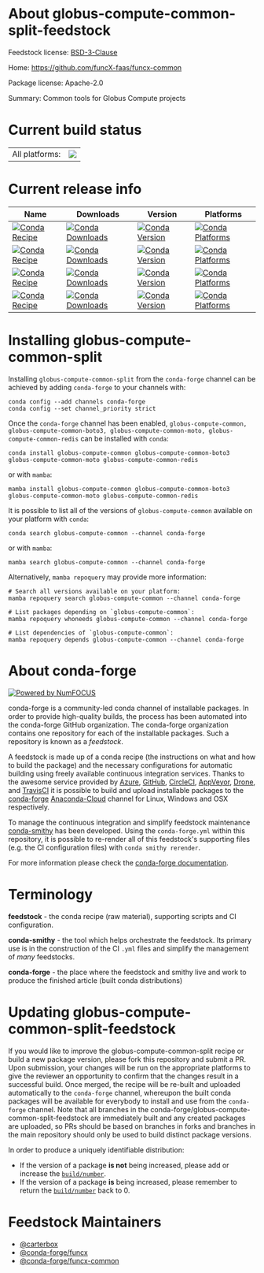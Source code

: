 About globus-compute-common-split-feedstock
===========================================

Feedstock license: [BSD-3-Clause](https://github.com/conda-forge/globus-compute-common-split-feedstock/blob/main/LICENSE.txt)

Home: https://github.com/funcX-faas/funcx-common

Package license: Apache-2.0

Summary: Common tools for Globus Compute projects

Current build status
====================


<table><tr><td>All platforms:</td>
    <td>
      <a href="https://dev.azure.com/conda-forge/feedstock-builds/_build/latest?definitionId=19555&branchName=main">
        <img src="https://dev.azure.com/conda-forge/feedstock-builds/_apis/build/status/globus-compute-common-split-feedstock?branchName=main">
      </a>
    </td>
  </tr>
</table>

Current release info
====================

| Name | Downloads | Version | Platforms |
| --- | --- | --- | --- |
| [![Conda Recipe](https://img.shields.io/badge/recipe-globus--compute--common-green.svg)](https://anaconda.org/conda-forge/globus-compute-common) | [![Conda Downloads](https://img.shields.io/conda/dn/conda-forge/globus-compute-common.svg)](https://anaconda.org/conda-forge/globus-compute-common) | [![Conda Version](https://img.shields.io/conda/vn/conda-forge/globus-compute-common.svg)](https://anaconda.org/conda-forge/globus-compute-common) | [![Conda Platforms](https://img.shields.io/conda/pn/conda-forge/globus-compute-common.svg)](https://anaconda.org/conda-forge/globus-compute-common) |
| [![Conda Recipe](https://img.shields.io/badge/recipe-globus--compute--common--boto3-green.svg)](https://anaconda.org/conda-forge/globus-compute-common-boto3) | [![Conda Downloads](https://img.shields.io/conda/dn/conda-forge/globus-compute-common-boto3.svg)](https://anaconda.org/conda-forge/globus-compute-common-boto3) | [![Conda Version](https://img.shields.io/conda/vn/conda-forge/globus-compute-common-boto3.svg)](https://anaconda.org/conda-forge/globus-compute-common-boto3) | [![Conda Platforms](https://img.shields.io/conda/pn/conda-forge/globus-compute-common-boto3.svg)](https://anaconda.org/conda-forge/globus-compute-common-boto3) |
| [![Conda Recipe](https://img.shields.io/badge/recipe-globus--compute--common--moto-green.svg)](https://anaconda.org/conda-forge/globus-compute-common-moto) | [![Conda Downloads](https://img.shields.io/conda/dn/conda-forge/globus-compute-common-moto.svg)](https://anaconda.org/conda-forge/globus-compute-common-moto) | [![Conda Version](https://img.shields.io/conda/vn/conda-forge/globus-compute-common-moto.svg)](https://anaconda.org/conda-forge/globus-compute-common-moto) | [![Conda Platforms](https://img.shields.io/conda/pn/conda-forge/globus-compute-common-moto.svg)](https://anaconda.org/conda-forge/globus-compute-common-moto) |
| [![Conda Recipe](https://img.shields.io/badge/recipe-globus--compute--common--redis-green.svg)](https://anaconda.org/conda-forge/globus-compute-common-redis) | [![Conda Downloads](https://img.shields.io/conda/dn/conda-forge/globus-compute-common-redis.svg)](https://anaconda.org/conda-forge/globus-compute-common-redis) | [![Conda Version](https://img.shields.io/conda/vn/conda-forge/globus-compute-common-redis.svg)](https://anaconda.org/conda-forge/globus-compute-common-redis) | [![Conda Platforms](https://img.shields.io/conda/pn/conda-forge/globus-compute-common-redis.svg)](https://anaconda.org/conda-forge/globus-compute-common-redis) |

Installing globus-compute-common-split
======================================

Installing `globus-compute-common-split` from the `conda-forge` channel can be achieved by adding `conda-forge` to your channels with:

```
conda config --add channels conda-forge
conda config --set channel_priority strict
```

Once the `conda-forge` channel has been enabled, `globus-compute-common, globus-compute-common-boto3, globus-compute-common-moto, globus-compute-common-redis` can be installed with `conda`:

```
conda install globus-compute-common globus-compute-common-boto3 globus-compute-common-moto globus-compute-common-redis
```

or with `mamba`:

```
mamba install globus-compute-common globus-compute-common-boto3 globus-compute-common-moto globus-compute-common-redis
```

It is possible to list all of the versions of `globus-compute-common` available on your platform with `conda`:

```
conda search globus-compute-common --channel conda-forge
```

or with `mamba`:

```
mamba search globus-compute-common --channel conda-forge
```

Alternatively, `mamba repoquery` may provide more information:

```
# Search all versions available on your platform:
mamba repoquery search globus-compute-common --channel conda-forge

# List packages depending on `globus-compute-common`:
mamba repoquery whoneeds globus-compute-common --channel conda-forge

# List dependencies of `globus-compute-common`:
mamba repoquery depends globus-compute-common --channel conda-forge
```


About conda-forge
=================

[![Powered by
NumFOCUS](https://img.shields.io/badge/powered%20by-NumFOCUS-orange.svg?style=flat&colorA=E1523D&colorB=007D8A)](https://numfocus.org)

conda-forge is a community-led conda channel of installable packages.
In order to provide high-quality builds, the process has been automated into the
conda-forge GitHub organization. The conda-forge organization contains one repository
for each of the installable packages. Such a repository is known as a *feedstock*.

A feedstock is made up of a conda recipe (the instructions on what and how to build
the package) and the necessary configurations for automatic building using freely
available continuous integration services. Thanks to the awesome service provided by
[Azure](https://azure.microsoft.com/en-us/services/devops/), [GitHub](https://github.com/),
[CircleCI](https://circleci.com/), [AppVeyor](https://www.appveyor.com/),
[Drone](https://cloud.drone.io/welcome), and [TravisCI](https://travis-ci.com/)
it is possible to build and upload installable packages to the
[conda-forge](https://anaconda.org/conda-forge) [Anaconda-Cloud](https://anaconda.org/)
channel for Linux, Windows and OSX respectively.

To manage the continuous integration and simplify feedstock maintenance
[conda-smithy](https://github.com/conda-forge/conda-smithy) has been developed.
Using the ``conda-forge.yml`` within this repository, it is possible to re-render all of
this feedstock's supporting files (e.g. the CI configuration files) with ``conda smithy rerender``.

For more information please check the [conda-forge documentation](https://conda-forge.org/docs/).

Terminology
===========

**feedstock** - the conda recipe (raw material), supporting scripts and CI configuration.

**conda-smithy** - the tool which helps orchestrate the feedstock.
                   Its primary use is in the construction of the CI ``.yml`` files
                   and simplify the management of *many* feedstocks.

**conda-forge** - the place where the feedstock and smithy live and work to
                  produce the finished article (built conda distributions)


Updating globus-compute-common-split-feedstock
==============================================

If you would like to improve the globus-compute-common-split recipe or build a new
package version, please fork this repository and submit a PR. Upon submission,
your changes will be run on the appropriate platforms to give the reviewer an
opportunity to confirm that the changes result in a successful build. Once
merged, the recipe will be re-built and uploaded automatically to the
`conda-forge` channel, whereupon the built conda packages will be available for
everybody to install and use from the `conda-forge` channel.
Note that all branches in the conda-forge/globus-compute-common-split-feedstock are
immediately built and any created packages are uploaded, so PRs should be based
on branches in forks and branches in the main repository should only be used to
build distinct package versions.

In order to produce a uniquely identifiable distribution:
 * If the version of a package **is not** being increased, please add or increase
   the [``build/number``](https://docs.conda.io/projects/conda-build/en/latest/resources/define-metadata.html#build-number-and-string).
 * If the version of a package **is** being increased, please remember to return
   the [``build/number``](https://docs.conda.io/projects/conda-build/en/latest/resources/define-metadata.html#build-number-and-string)
   back to 0.

Feedstock Maintainers
=====================

* [@carterbox](https://github.com/carterbox/)
* [@conda-forge/funcx](https://github.com/conda-forge/funcx/)
* [@conda-forge/funcx-common](https://github.com/conda-forge/funcx-common/)


